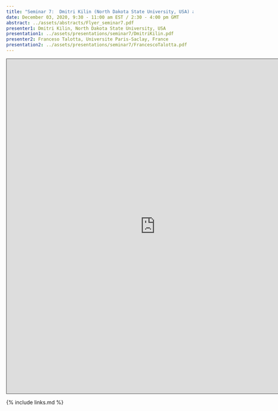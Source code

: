 ```yaml
---
title: "Seminar 7:  Dmitri Kilin (North Dakota State University, USA) and Franceso Talotta (Universite Paris-Saclay, France)"
date: December 03, 2020, 9:30 - 11:00 am EST / 2:30 - 4:00 pm GMT
abstract: ../assets/abstracts/Flyer_seminar7.pdf
presenter1: Dmitri Kilin, North Dakota State University, USA
presentation1: ../assets/presentations/seminar7/DmitriKilin.pdf
presenter2: Franceso Talotta, Universite Paris-Saclay, France
presentation2: ../assets/presentations/seminar7/FrancescoTalotta.pdf
---
```


<iframe src="https://ub.hosted.panopto.com/Panopto/Pages/Embed.aspx?id=fbc10b46-f15b-47db-9e1b-ac8601167c57
&autoplay=false&offerviewer=true&showtitle=true&showbrand=false&start=0&interactivity=all" height="900" width="800"
 style="border: 1px solid #464646;" allowfullscreen allow="autoplay"></iframe>


{% include links.md %}

